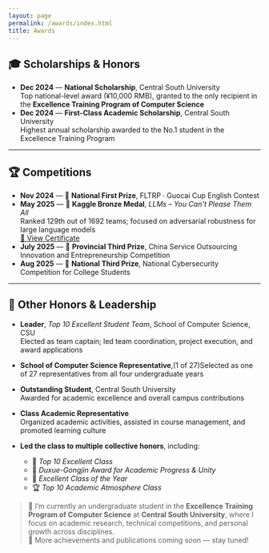 ```yaml
---
layout: page
permalink: /awards/index.html
title: Awards
---
```


## 🎓 Scholarships & Honors

- **Dec 2024** — **National Scholarship**, Central South University  
  Top national-level award (¥10,000 RMB), granted to the only recipient in the **Excellence Training Program of Computer Science**
- **Dec 2024** — **First-Class Academic Scholarship**, Central South University  
  Highest annual scholarship awarded to the No.1 student in the Excellence Training Program

---

## 🏆 Competitions

- **Nov 2024** — 🥇 **National First Prize**, FLTRP · Guocai Cup English Contest
- **May 2025** — 🥉 **Kaggle Bronze Medal**, *LLMs – You Can't Please Them All*  
  Ranked 129th out of 1692 teams; focused on adversarial robustness for large language models  
  [🔗 View Certificate](https://www.kaggle.com/competitions/llms-you-cant-please-them-all)
- **July 2025** — 🥉 **Provincial Third Prize**, China Service Outsourcing Innovation and Entrepreneurship Competition
- **Aug 2025** — 🥉 **National Third Prize**, National Cybersecurity Competition for College Students  

---

## 🌟 Other Honors & Leadership

- **Leader**, *Top 10 Excellent Student Team*, School of Computer Science, CSU  
  Elected as team captain; led team coordination, project execution, and award applications

- **School of Computer Science Representative**,(1 of 27)Selected as one of 27 representatives from all four undergraduate years

- **Outstanding Student**, Central South University  
  Awarded for academic excellence and overall campus contributions

- **Class Academic Representative**  
  Organized academic activities, assisted in course management, and promoted learning culture

- **Led the class to multiple collective honors**, including:  
  - 🏅 *Top 10 Excellent Class*  
  - 📘 *Duxue-Gongjin Award for Academic Progress & Unity*  
  - 🧭 *Excellent Class of the Year*  
  - 🏆 *Top 10 Academic Atmosphere Class*


> 💬 I’m currently an undergraduate student in the **Excellence Training Program of Computer Science** at **Central South University**, where I focus on academic research, technical competitions, and personal growth across disciplines.  
> 🧠 More achievements and publications coming soon — stay tuned!

<br>
